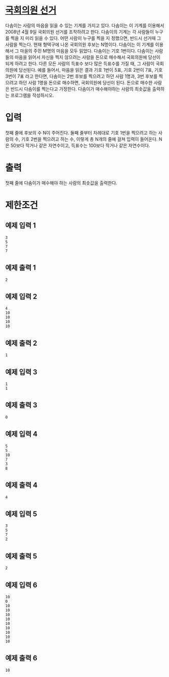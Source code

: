 # [국회의원 선거](https://www.acmicpc.net/problem/1417)

다솜이는 사람의 마음을 읽을 수 있는 기계를 가지고 있다. 다솜이는 이 기계를 이용해서 2008년 4월 9일 국회의원 선거를 조작하려고 한다.
다솜이의 기계는 각 사람들이 누구를 찍을 지 미리 읽을 수 있다. 어떤 사람이 누구를 찍을 지 정했으면, 반드시 선거때 그 사람을 찍는다.
현재 형택구에 나온 국회의원 후보는 N명이다. 다솜이는 이 기계를 이용해서 그 마을의 주민 M명의 마음을 모두 읽었다.
다솜이는 기호 1번이다. 다솜이는 사람들의 마음을 읽어서 자신을 찍지 않으려는 사람을 돈으로 매수해서 국회의원에 당선이 되게 하려고 한다. 다른 모든 사람의 득표수 보다 많은 득표수를 가질 때, 그 사람이 국회의원에 당선된다.
예를 들어서, 마음을 읽은 결과 기호 1번이 5표, 기호 2번이 7표, 기호 3번이 7표 라고 한다면, 다솜이는 2번 후보를 찍으려고 하던 사람 1명과, 3번 후보를 찍으려고 하던 사람 1명을 돈으로 매수하면, 국회의원에 당선이 된다.
돈으로 매수한 사람은 반드시 다솜이를 찍는다고 가정한다.
다솜이가 매수해야하는 사람의 최솟값을 출력하는 프로그램을 작성하시오.

# 입력


첫째 줄에 후보의 수 N이 주어진다. 둘째 줄부터 차례대로 기호 1번을 찍으려고 하는 사람의 수, 기호 2번을 찍으려고 하는 수, 이렇게 총 N개의 줄에 걸쳐 입력이 들어온다. N은 50보다 작거나 같은 자연수이고, 득표수는 100보다 작거나 같은 자연수이다.

# 출력


첫째 줄에 다솜이가 매수해야 하는 사람의 최솟값을 출력한다.

# 제한조건



## 예제 입력 1

```
3
5
7
7
```

## 예제 출력 1

```
2
```

## 예제 입력 2

```
4
10
10
10
10
```

## 예제 출력 2

```
1
```

## 예제 입력 3

```
1
1
```

## 예제 출력 3

```
0
```

## 예제 입력 4

```
5
5
10
7
3
8
```

## 예제 출력 4

```
4
```


## 예제 입력 5

```
3
5
7
2
```

## 예제 출력 5

```
2
```


## 예제 입력 6

```
10
0
10
10
10
10
10
10
10
10
10
```

## 예제 출력 6

```
10
```

